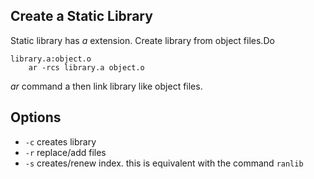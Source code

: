 ## Create a Static Library
Static library has *a* extension.
Create library from object files.Do  
```
library.a:object.o
	ar -rcs library.a object.o
```  

*ar* command a
then link library like object files.

## Options
- `-c` creates library
- `-r` replace/add files
- `-s` creates/renew index. this is equivalent with the command `ranlib`
